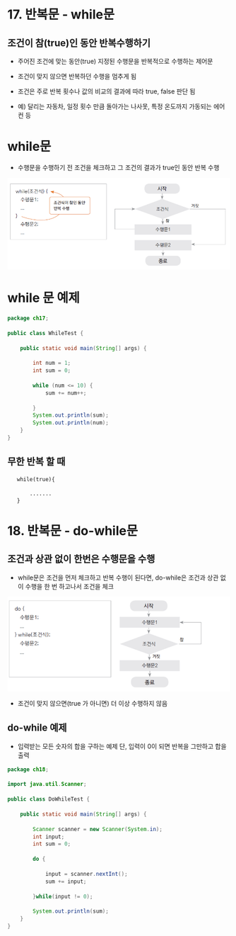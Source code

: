 # 17. 반복문 - while문

## 조건이 참(true)인 동안 반복수행하기

- 주어진 조건에 맞는 동안(true) 지정된 수행문을 반복적으로 수행하는 제어문

- 조건이 맞지 않으면 반복하던 수행을 멈추게 됨

- 조건은 주로 반복 횟수나 값의 비교의 결과에 따라 true, false 판단 됨

- 예) 달리는 자동차, 일정 횟수 만큼 돌아가는 나사못, 특정 온도까지 가동되는 에어컨 등


# while문
 
- 수행문을 수행하기 전 조건을 체크하고 그 조건의 결과가 true인 동안 반복 수행

![while](./img/while.png)


# while 문 예제

```java
package ch17;

public class WhileTest {

	public static void main(String[] args) {
		
		int num = 1;
		int sum = 0;
		
		while (num <= 10) {
			sum += num++;

		}
		System.out.println(sum);
		System.out.println(num);
	}
}
```

## 무한 반복 할 때

``` 
   while(true){

       .......
   }
```

# 18. 반복문 - do-while문

## 조건과 상관 없이 한번은 수행문을 수행

- while문은 조건을 먼저 체크하고 반복 수행이 된다면, do-while은 조건과 상관 없이 수행을 한 번 하고나서 조건을 체크

![dowhile](./img/dowhile.png)

- 조건이 맞지 않으면(true 가 아니면) 더 이상 수행하지 않음


## do-while 예제

- 입력받는 모든 숫자의 합을 구하는 예제 단, 입력이 0이 되면 반복을 그만하고 합을 출력

```java
package ch18;

import java.util.Scanner;

public class DoWhileTest {

	public static void main(String[] args) {
		
		Scanner scanner = new Scanner(System.in);
		int input;
		int sum = 0;
		
		do {
		
			input = scanner.nextInt();
			sum += input;
		
		}while(input != 0);
		
		System.out.println(sum);
	}
}
```

